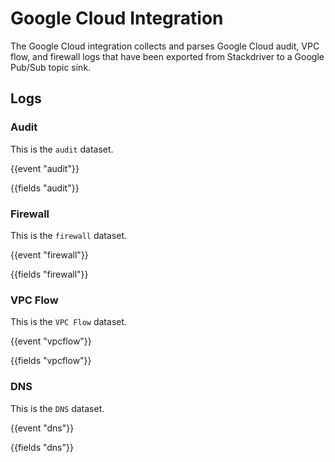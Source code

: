 # Google Cloud Integration

The Google Cloud integration collects and parses Google Cloud audit, VPC flow,
and firewall logs that have been exported from Stackdriver to a Google Pub/Sub topic sink.

## Logs

### Audit

This is the `audit` dataset.

{{event "audit"}}

{{fields "audit"}}

### Firewall

This is the `firewall` dataset.

{{event "firewall"}}

{{fields "firewall"}}

### VPC Flow

This is the `VPC Flow` dataset.

{{event "vpcflow"}}

{{fields "vpcflow"}}

### DNS

This is the `DNS` dataset.

{{event "dns"}}

{{fields "dns"}}
